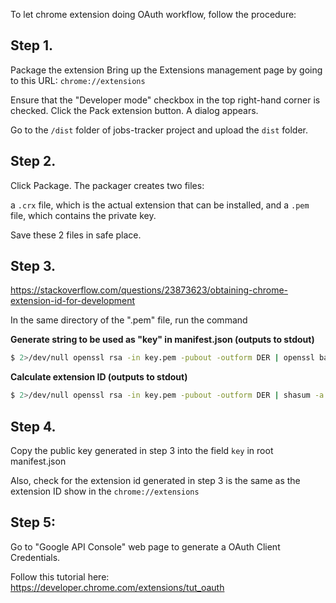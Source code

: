 To let chrome extension doing OAuth workflow, follow the procedure:

## Step 1.

Package the extension Bring up the Extensions management page by going to this URL: `chrome://extensions`

Ensure that the "Developer mode" checkbox in the top right-hand corner is checked. Click the Pack extension
button. A dialog appears.

Go to the `/dist` folder of jobs-tracker project and upload the `dist` folder.

## Step 2.

Click Package. The packager creates two files:

a `.crx` file, which is the actual extension that can be installed, and a `.pem` file, which contains the
private key.

Save these 2 files in safe place.

## Step 3.

https://stackoverflow.com/questions/23873623/obtaining-chrome-extension-id-for-development

In the same directory of the ".pem" file, run the command

**Generate string to be used as "key" in manifest.json (outputs to stdout)**

```bash
$ 2>/dev/null openssl rsa -in key.pem -pubout -outform DER | openssl base64 -A
```

**Calculate extension ID (outputs to stdout)**

```bash
$ 2>/dev/null openssl rsa -in key.pem -pubout -outform DER | shasum -a 256 | head -c32 | tr 0-9a-f a-p
```

## Step 4.

Copy the public key generated in step 3 into the field `key` in root manifest.json

Also, check for the extension id generated in step 3 is the same as the extension ID show in the
`chrome://extensions`

## Step 5:

Go to "Google API Console" web page to generate a OAuth Client Credentials.

Follow this tutorial here:  
https://developer.chrome.com/extensions/tut_oauth
